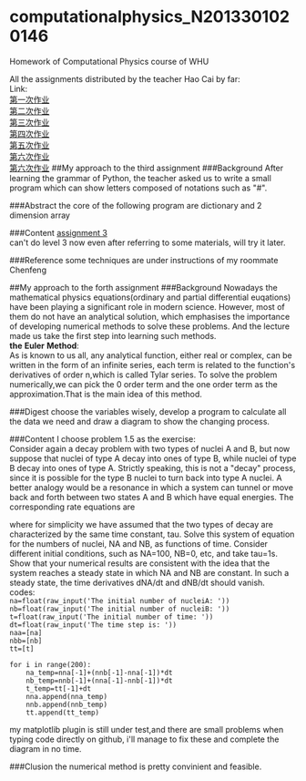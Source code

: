 # computationalphysics_N2013301020146
Homework of Computational Physics course of WHU

All the assignments distributed by the teacher Hao Cai by far:  
Link:  
[第一次作业](https://github.com/caihao/computational_physics_whu/blob/master/Exercises.md#第一次作业)  
[第二次作业](https://github.com/caihao/computational_physics_whu/blob/master/Exercises.md#第二次作业)  
[第三次作业](https://raw.githubusercontent.com/NABLAfai/computationalphysics_N2013301020146/master/the%203rd%20homework.md)  
[第四次作业](https://raw.githubusercontent.com/NABLAfai/computationalphysics_N2013301020146/master/the%204th%20homework.md)  
[第五次作业](https://www.zybuluo.com/NABLAfai/note/408520)  
[第六次作业](https://www.zybuluo.com/NABLAfai/note/408520)  
[第六次作业](https://www.zybuluo.com/NABLAfai/note/409236)
##My approach to the third assignment
###Background
After learning the grammar of Python, the teacher asked us to write a small program which can show letters composed of notations such as "#".

###Abstract
the core of the following program are dictionary and 2 dimension array

###Content
[assignment 3](https://github.com/NABLAfai/computationalphysics_N2013301020146/blob/master/print%20letters.py)  
can't do level 3 now even after referring to some materials, will try it later.

###Reference
some techniques are under instructions of my roommate Chenfeng

##My approach to the forth assignment
###Background
Nowadays the mathematical physics equations(ordinary and partial differential euqations) have been playing a significant role in modern science. However, most of them do not have an analytical solution, which emphasises the importance of developing numerical methods to solve these problems. And the lecture made us take the first step into learning such methods.  
**the** **Euler** **Method**:  
As is known to us all, any analytical function, either real or complex, can be written in the form of an infinite series, each term is related to the function's derivatives of order n,which is called Tylar series. To solve the problem numerically,we can pick the 0 order term and the one order term as the approximation.That is the main idea of this method.

###Digest
choose the variables wisely, develop a program to calculate all the data we need and draw a diagram to show the changing process.

###Content
I choose problem 1.5 as the exercise:  
Consider again a decay problem with two types of nuclei A and B, but now suppose that nuclei of type A decay into ones of type B, while nuclei of type B decay into ones of type A. Strictly speaking, this is not a "decay" process, since it is possible for the type B nuclei to turn back into type A nuclei. A better analogy would be a resonance in which a system can tunnel or move back and forth between two states A and B which have equal energies. The corresponding rate equations are

 where for simplicity we have assumed that the two types of decay are characterized by the same time constant, tau. Solve this system of equation for the numbers of nuclei, NA and NB, as functions of time. Consider different initial conditions, such as NA=100, NB=0, etc, and take tau=1s. Show that your numerical results are consistent with the idea that the system reaches a steady state in which NA and NB are constant. In such a steady state, the time derivatives dNA/dt and dNB/dt should vanish.  
 codes:  
 `na=float(raw_input('The initial number of nucleiA: '))`  
 `nb=float(raw_input('The initial number of nucleiB: '))`  
 `t=float(raw_input('The initial number of time: '))`  
 `dt=float(raw_input('The time step is: '))`  
 `naa=[na]`  
 `nbb=[nb]`  
 `tt=[t]`

  `for i in range(200):`  
  `    na_temp=nna[-1]+(nnb[-1]-nna[-1])*dt`  
  `    nb_temp=nnb[-1]+(nna[-1]-nnb[-1])*dt`  
  `    t_temp=tt[-1]+dt`  
  `    nna.append(nna_temp)`  
  `    nnb.append(nnb_temp)`  
  `    tt.append(tt_temp)`
  
my matplotlib plugin is still under test,and there are small problems when typing code directly on github, i'll manage to fix these and complete the diagram in no time.

###Clusion
the numerical method is pretty convinient and feasible.


